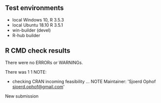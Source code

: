 ## Test environments
* local Windows 10, R 3.5.3
* local Ubuntu 18.10 R 3.5.1
* win-builder (devel)
* R-hub builder 

## R CMD check results
There were no ERRORs or WARNINGs. 

There was 1 1 NOTE:
* checking CRAN incoming feasibility ... NOTE
Maintainer: 'Sjoerd Ophof <sjoerd.ophof@gmail.com>'

New submission
